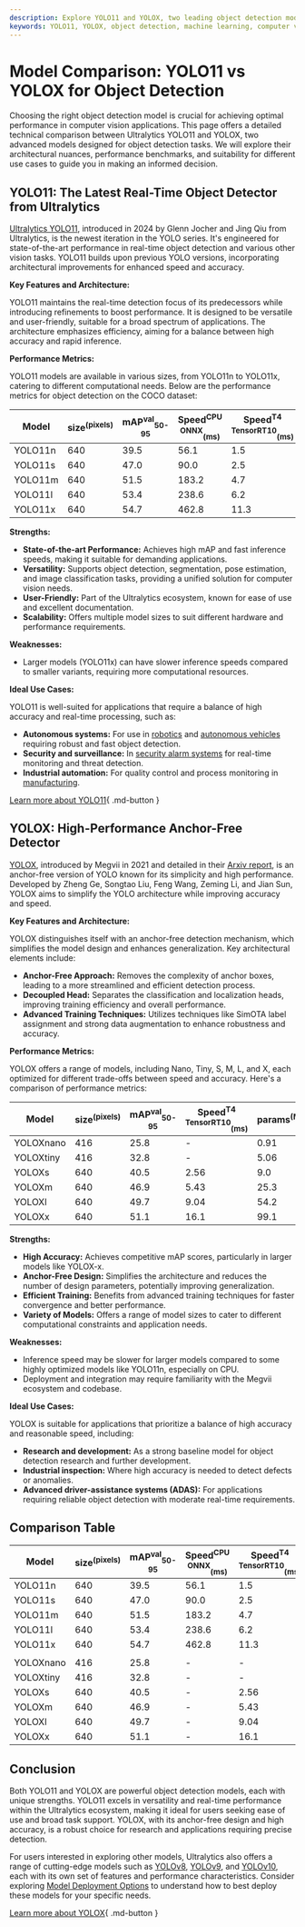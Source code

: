 ```yaml
---
description: Explore YOLO11 and YOLOX, two leading object detection models. Compare architecture, performance, and use cases to select the best model for your needs.
keywords: YOLO11, YOLOX, object detection, machine learning, computer vision, model comparison, deep learning, Ultralytics, real-time detection, anchor-free models
---
```


# Model Comparison: YOLO11 vs YOLOX for Object Detection

Choosing the right object detection model is crucial for achieving optimal performance in computer vision applications. This page offers a detailed technical comparison between Ultralytics YOLO11 and YOLOX, two advanced models designed for object detection tasks. We will explore their architectural nuances, performance benchmarks, and suitability for different use cases to guide you in making an informed decision.

<script async src="https://cdn.jsdelivr.net/npm/chart.js"></script>
<script defer src="../../javascript/benchmark.js"></script>

<canvas id="modelComparisonChart" width="1024" height="400" active-models='["YOLO11", "YOLOX"]'></canvas>

## YOLO11: The Latest Real-Time Object Detector from Ultralytics

[Ultralytics YOLO11](https://docs.ultralytics.com/models/yolo11/), introduced in 2024 by Glenn Jocher and Jing Qiu from Ultralytics, is the newest iteration in the YOLO series. It's engineered for state-of-the-art performance in real-time object detection and various other vision tasks. YOLO11 builds upon previous YOLO versions, incorporating architectural improvements for enhanced speed and accuracy.

**Key Features and Architecture:**

YOLO11 maintains the real-time detection focus of its predecessors while introducing refinements to boost performance. It is designed to be versatile and user-friendly, suitable for a broad spectrum of applications. The architecture emphasizes efficiency, aiming for a balance between high accuracy and rapid inference.

**Performance Metrics:**

YOLO11 models are available in various sizes, from YOLO11n to YOLO11x, catering to different computational needs. Below are the performance metrics for object detection on the COCO dataset:

| Model   | size<sup>(pixels) | mAP<sup>val</sup><sub>50-95</sub> | Speed<sup>CPU ONNX</sup><sub>(ms)</sub> | Speed<sup>T4 TensorRT10</sup><sub>(ms)</sub> | params<sup>(M) | FLOPs<sup>(B) |
| ------- | ----------------- | --------------------------------- | --------------------------------------- | -------------------------------------------- | -------------- | ------------- |
| YOLO11n | 640               | 39.5                              | 56.1                                    | 1.5                                          | 2.6            | 6.5           |
| YOLO11s | 640               | 47.0                              | 90.0                                    | 2.5                                          | 9.4            | 21.5          |
| YOLO11m | 640               | 51.5                              | 183.2                                   | 4.7                                          | 20.1           | 68.0          |
| YOLO11l | 640               | 53.4                              | 238.6                                   | 6.2                                          | 25.3           | 86.9          |
| YOLO11x | 640               | 54.7                              | 462.8                                   | 11.3                                         | 56.9           | 194.9         |

**Strengths:**

- **State-of-the-art Performance:** Achieves high mAP and fast inference speeds, making it suitable for demanding applications.
- **Versatility:** Supports object detection, segmentation, pose estimation, and image classification tasks, providing a unified solution for computer vision needs.
- **User-Friendly:** Part of the Ultralytics ecosystem, known for ease of use and excellent documentation.
- **Scalability:** Offers multiple model sizes to suit different hardware and performance requirements.

**Weaknesses:**

- Larger models (YOLO11x) can have slower inference speeds compared to smaller variants, requiring more computational resources.

**Ideal Use Cases:**

YOLO11 is well-suited for applications that require a balance of high accuracy and real-time processing, such as:

- **Autonomous systems:** For use in [robotics](https://www.ultralytics.com/glossary/robotics) and [autonomous vehicles](https://www.ultralytics.com/solutions/ai-in-self-driving) requiring robust and fast object detection.
- **Security and surveillance:** In [security alarm systems](https://www.ultralytics.com/blog/security-alarm-system-projects-with-ultralytics-yolov8) for real-time monitoring and threat detection.
- **Industrial automation:** For quality control and process monitoring in [manufacturing](https://www.ultralytics.com/solutions/ai-in-manufacturing).

[Learn more about YOLO11](https://docs.ultralytics.com/models/yolo11/){ .md-button }

## YOLOX: High-Performance Anchor-Free Detector

[YOLOX](https://yolox.readthedocs.io/en/latest/), introduced by Megvii in 2021 and detailed in their [Arxiv report](https://arxiv.org/abs/2107.08430), is an anchor-free version of YOLO known for its simplicity and high performance. Developed by Zheng Ge, Songtao Liu, Feng Wang, Zeming Li, and Jian Sun, YOLOX aims to simplify the YOLO architecture while improving accuracy and speed.

**Key Features and Architecture:**

YOLOX distinguishes itself with an anchor-free detection mechanism, which simplifies the model design and enhances generalization. Key architectural elements include:

- **Anchor-Free Approach:** Removes the complexity of anchor boxes, leading to a more streamlined and efficient detection process.
- **Decoupled Head:** Separates the classification and localization heads, improving training efficiency and overall performance.
- **Advanced Training Techniques:** Utilizes techniques like SimOTA label assignment and strong data augmentation to enhance robustness and accuracy.

**Performance Metrics:**

YOLOX offers a range of models, including Nano, Tiny, S, M, L, and X, each optimized for different trade-offs between speed and accuracy. Here's a comparison of performance metrics:

| Model     | size<sup>(pixels) | mAP<sup>val</sup><sub>50-95</sub> | Speed<sup>T4 TensorRT10</sup><sub>(ms)</sub> | params<sup>(M) | FLOPs<sup>(B) |
| --------- | ----------------- | --------------------------------- | -------------------------------------------- | -------------- | ------------- |
| YOLOXnano | 416               | 25.8                              | -                                            | 0.91           | 1.08          |
| YOLOXtiny | 416               | 32.8                              | -                                            | 5.06           | 6.45          |
| YOLOXs    | 640               | 40.5                              | 2.56                                         | 9.0            | 26.8          |
| YOLOXm    | 640               | 46.9                              | 5.43                                         | 25.3           | 73.8          |
| YOLOXl    | 640               | 49.7                              | 9.04                                         | 54.2           | 155.6         |
| YOLOXx    | 640               | 51.1                              | 16.1                                         | 99.1           | 281.9         |

**Strengths:**

- **High Accuracy:** Achieves competitive mAP scores, particularly in larger models like YOLOX-x.
- **Anchor-Free Design:** Simplifies the architecture and reduces the number of design parameters, potentially improving generalization.
- **Efficient Training:** Benefits from advanced training techniques for faster convergence and better performance.
- **Variety of Models:** Offers a range of model sizes to cater to different computational constraints and application needs.

**Weaknesses:**

- Inference speed may be slower for larger models compared to some highly optimized models like YOLO11n, especially on CPU.
- Deployment and integration may require familiarity with the Megvii ecosystem and codebase.

**Ideal Use Cases:**

YOLOX is suitable for applications that prioritize a balance of high accuracy and reasonable speed, including:

- **Research and development:** As a strong baseline model for object detection research and further development.
- **Industrial inspection:** Where high accuracy is needed to detect defects or anomalies.
- **Advanced driver-assistance systems (ADAS):** For applications requiring reliable object detection with moderate real-time requirements.

## Comparison Table

| Model     | size<sup>(pixels) | mAP<sup>val</sup><sub>50-95</sub> | Speed<sup>CPU ONNX</sup><sub>(ms)</sub> | Speed<sup>T4 TensorRT10</sup><sub>(ms)</sub> | params<sup>(M) | FLOPs<sup>(B) |
| --------- | ----------------- | --------------------------------- | --------------------------------------- | -------------------------------------------- | -------------- | ------------- |
| YOLO11n   | 640               | 39.5                              | 56.1                                    | 1.5                                          | 2.6            | 6.5           |
| YOLO11s   | 640               | 47.0                              | 90.0                                    | 2.5                                          | 9.4            | 21.5          |
| YOLO11m   | 640               | 51.5                              | 183.2                                   | 4.7                                          | 20.1           | 68.0          |
| YOLO11l   | 640               | 53.4                              | 238.6                                   | 6.2                                          | 25.3           | 86.9          |
| YOLO11x   | 640               | 54.7                              | 462.8                                   | 11.3                                         | 56.9           | 194.9         |
|           |                   |                                   |                                         |                                              |                |               |
| YOLOXnano | 416               | 25.8                              | -                                       | -                                            | 0.91           | 1.08          |
| YOLOXtiny | 416               | 32.8                              | -                                       | -                                            | 5.06           | 6.45          |
| YOLOXs    | 640               | 40.5                              | -                                       | 2.56                                         | 9.0            | 26.8          |
| YOLOXm    | 640               | 46.9                              | -                                       | 5.43                                         | 25.3           | 73.8          |
| YOLOXl    | 640               | 49.7                              | -                                       | 9.04                                         | 54.2           | 155.6         |
| YOLOXx    | 640               | 51.1                              | -                                       | 16.1                                         | 99.1           | 281.9         |

## Conclusion

Both YOLO11 and YOLOX are powerful object detection models, each with unique strengths. YOLO11 excels in versatility and real-time performance within the Ultralytics ecosystem, making it ideal for users seeking ease of use and broad task support. YOLOX, with its anchor-free design and high accuracy, is a robust choice for research and applications requiring precise detection.

For users interested in exploring other models, Ultralytics also offers a range of cutting-edge models such as [YOLOv8](https://docs.ultralytics.com/models/yolov8/), [YOLOv9](https://docs.ultralytics.com/models/yolov9/), and [YOLOv10](https://docs.ultralytics.com/models/yolov10/), each with its own set of features and performance characteristics. Consider exploring [Model Deployment Options](https://docs.ultralytics.com/guides/model-deployment-options/) to understand how to best deploy these models for your specific needs.

[Learn more about YOLOX](https://github.com/Megvii-BaseDetection/YOLOX){ .md-button }
